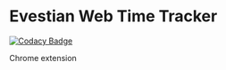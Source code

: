 # Evestian Web Time Tracker
[![Codacy Badge](https://api.codacy.com/project/badge/Grade/604d1ae95c1e4f0482ee7b8202157217)](https://www.codacy.com/app/sebastiantokarski/Ewestian?utm_source=github.com&amp;utm_medium=referral&amp;utm_content=Evelenka/Ewestian&amp;utm_campaign=Badge_Grade)


Chrome extension

